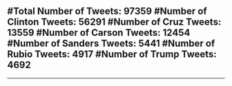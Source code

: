 #Total Number of Tweets: 97359 
#Number of Clinton Tweets: 56291
#Number of Cruz Tweets: 13559
#Number of Carson Tweets: 12454
#Number of Sanders Tweets: 5441
#Number of Rubio Tweets: 4917
#Number of Trump Tweets: 4692
---
---
